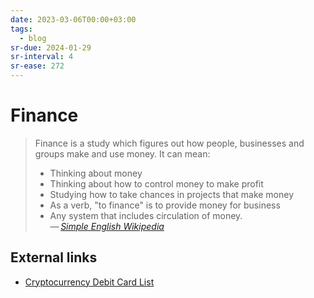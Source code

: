 ```yaml
---
date: 2023-03-06T00:00+03:00
tags:
  - blog
sr-due: 2024-01-29
sr-interval: 4
sr-ease: 272
---
```


# Finance

> Finance is a study which figures out how people, businesses and groups make
> and use money. It can mean:
>
> - Thinking about money
> - Thinking about how to control money to make profit
> - Studying how to take chances in projects that make money
> - As a verb, "to finance" is to provide money for business
> - Any system that includes circulation of money.\
> — <cite>[Simple English Wikipedia](https://simple.wikipedia.org/wiki/Finance)</cite>

## External links

- [Cryptocurrency Debit Card List](https://www.cryptowisser.com/debit-cards/)
